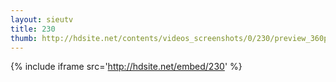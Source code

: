 ```yaml
---
layout: sieutv
title: 230
thumb: http://hdsite.net/contents/videos_screenshots/0/230/preview_360p.mp4.jpg
---
```

{% include iframe src='http://hdsite.net/embed/230' %}
 
